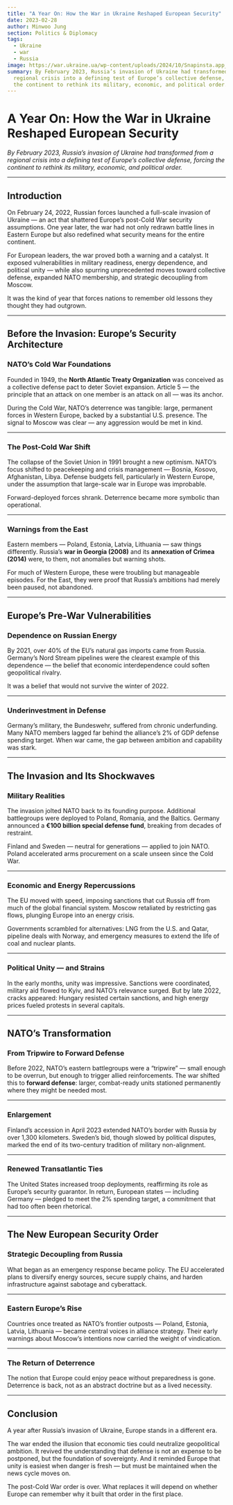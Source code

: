 ```yaml
---
title: "A Year On: How the War in Ukraine Reshaped European Security"
date: 2023-02-28
author: Minwoo Jung
section: Politics & Diplomacy
tags:
  - Ukraine
  - war
  - Russia
image: https://war.ukraine.ua/wp-content/uploads/2024/10/Snapinsta.app_464098991_934868015167646_5863346680071950506_n_1080.jpg
summary: By February 2023, Russia’s invasion of Ukraine had transformed from a
  regional crisis into a defining test of Europe’s collective defense, forcing
  the continent to rethink its military, economic, and political order.
---
```

# A Year On: How the War in Ukraine Reshaped European Security

*By February 2023, Russia’s invasion of Ukraine had transformed from a regional crisis into a defining test of Europe’s collective defense, forcing the continent to rethink its military, economic, and political order.*

---

## Introduction

On February 24, 2022, Russian forces launched a full-scale invasion of Ukraine — an act that shattered Europe’s post-Cold War security assumptions. One year later, the war had not only redrawn battle lines in Eastern Europe but also redefined what security means for the entire continent.

For European leaders, the war proved both a warning and a catalyst. It exposed vulnerabilities in military readiness, energy dependence, and political unity — while also spurring unprecedented moves toward collective defense, expanded NATO membership, and strategic decoupling from Moscow.

It was the kind of year that forces nations to remember old lessons they thought they had outgrown.

---

## Before the Invasion: Europe’s Security Architecture

### NATO’s Cold War Foundations

Founded in 1949, the **North Atlantic Treaty Organization** was conceived as a collective defense pact to deter Soviet expansion. Article 5 — the principle that an attack on one member is an attack on all — was its anchor.

During the Cold War, NATO’s deterrence was tangible: large, permanent forces in Western Europe, backed by a substantial U.S. presence. The signal to Moscow was clear — any aggression would be met in kind.

---

### The Post-Cold War Shift

The collapse of the Soviet Union in 1991 brought a new optimism. NATO’s focus shifted to peacekeeping and crisis management — Bosnia, Kosovo, Afghanistan, Libya. Defense budgets fell, particularly in Western Europe, under the assumption that large-scale war in Europe was improbable.

Forward-deployed forces shrank. Deterrence became more symbolic than operational.

---

### Warnings from the East

Eastern members — Poland, Estonia, Latvia, Lithuania — saw things differently. Russia’s **war in Georgia (2008)** and its **annexation of Crimea (2014)** were, to them, not anomalies but warning shots.

For much of Western Europe, these were troubling but manageable episodes. For the East, they were proof that Russia’s ambitions had merely been paused, not abandoned.

---

## Europe’s Pre-War Vulnerabilities

### Dependence on Russian Energy

By 2021, over 40% of the EU’s natural gas imports came from Russia. Germany’s Nord Stream pipelines were the clearest example of this dependence — the belief that economic interdependence could soften geopolitical rivalry.

It was a belief that would not survive the winter of 2022.

---

### Underinvestment in Defense

Germany’s military, the Bundeswehr, suffered from chronic underfunding. Many NATO members lagged far behind the alliance’s 2% of GDP defense spending target. When war came, the gap between ambition and capability was stark.

---

## The Invasion and Its Shockwaves

### Military Realities

The invasion jolted NATO back to its founding purpose. Additional battlegroups were deployed to Poland, Romania, and the Baltics. Germany announced a **€100 billion special defense fund**, breaking from decades of restraint.

Finland and Sweden — neutral for generations — applied to join NATO. Poland accelerated arms procurement on a scale unseen since the Cold War.

---

### Economic and Energy Repercussions

The EU moved with speed, imposing sanctions that cut Russia off from much of the global financial system. Moscow retaliated by restricting gas flows, plunging Europe into an energy crisis.

Governments scrambled for alternatives: LNG from the U.S. and Qatar, pipeline deals with Norway, and emergency measures to extend the life of coal and nuclear plants.

---

### Political Unity — and Strains

In the early months, unity was impressive. Sanctions were coordinated, military aid flowed to Kyiv, and NATO’s relevance surged. But by late 2022, cracks appeared: Hungary resisted certain sanctions, and high energy prices fueled protests in several capitals.

---

## NATO’s Transformation

### From Tripwire to Forward Defense

Before 2022, NATO’s eastern battlegroups were a “tripwire” — small enough to be overrun, but enough to trigger allied reinforcements. The war shifted this to **forward defense**: larger, combat-ready units stationed permanently where they might be needed most.

---

### Enlargement

Finland’s accession in April 2023 extended NATO’s border with Russia by over 1,300 kilometers. Sweden’s bid, though slowed by political disputes, marked the end of its two-century tradition of military non-alignment.

---

### Renewed Transatlantic Ties

The United States increased troop deployments, reaffirming its role as Europe’s security guarantor. In return, European states — including Germany — pledged to meet the 2% spending target, a commitment that had too often been rhetorical.

---

## The New European Security Order

### Strategic Decoupling from Russia

What began as an emergency response became policy. The EU accelerated plans to diversify energy sources, secure supply chains, and harden infrastructure against sabotage and cyberattack.

---

### Eastern Europe’s Rise

Countries once treated as NATO’s frontier outposts — Poland, Estonia, Latvia, Lithuania — became central voices in alliance strategy. Their early warnings about Moscow’s intentions now carried the weight of vindication.

---

### The Return of Deterrence

The notion that Europe could enjoy peace without preparedness is gone. Deterrence is back, not as an abstract doctrine but as a lived necessity.

---

## Conclusion

A year after Russia’s invasion of Ukraine, Europe stands in a different era.

The war ended the illusion that economic ties could neutralize geopolitical ambition. It revived the understanding that defense is not an expense to be postponed, but the foundation of sovereignty. And it reminded Europe that unity is easiest when danger is fresh — but must be maintained when the news cycle moves on.

The post-Cold War order is over. What replaces it will depend on whether Europe can remember why it built that order in the first place.
